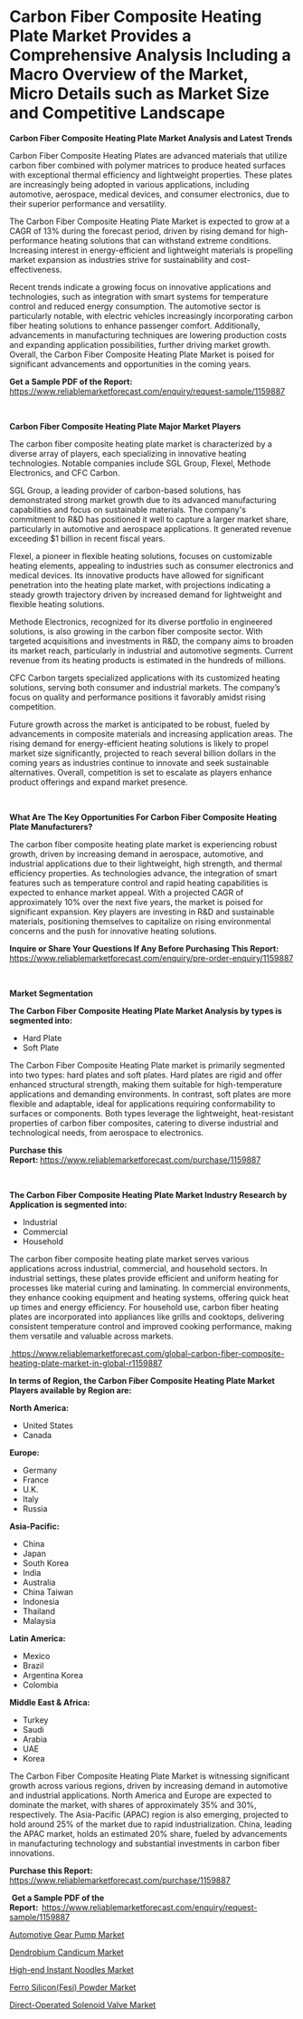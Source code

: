 <p><h1>Carbon Fiber Composite Heating Plate Market Provides a Comprehensive Analysis Including a Macro Overview of the Market, Micro Details such as Market Size and Competitive Landscape</h1></p><p><strong>Carbon Fiber Composite Heating Plate Market Analysis and Latest Trends</strong></p>
<p><p>Carbon Fiber Composite Heating Plates are advanced materials that utilize carbon fiber combined with polymer matrices to produce heated surfaces with exceptional thermal efficiency and lightweight properties. These plates are increasingly being adopted in various applications, including automotive, aerospace, medical devices, and consumer electronics, due to their superior performance and versatility.</p><p>The Carbon Fiber Composite Heating Plate Market is expected to grow at a CAGR of 13% during the forecast period, driven by rising demand for high-performance heating solutions that can withstand extreme conditions. Increasing interest in energy-efficient and lightweight materials is propelling market expansion as industries strive for sustainability and cost-effectiveness. </p><p>Recent trends indicate a growing focus on innovative applications and technologies, such as integration with smart systems for temperature control and reduced energy consumption. The automotive sector is particularly notable, with electric vehicles increasingly incorporating carbon fiber heating solutions to enhance passenger comfort. Additionally, advancements in manufacturing techniques are lowering production costs and expanding application possibilities, further driving market growth. Overall, the Carbon Fiber Composite Heating Plate Market is poised for significant advancements and opportunities in the coming years.</p></p>
<p><strong>Get a Sample PDF of the Report:&nbsp;</strong> <a href="https://www.reliablemarketforecast.com/enquiry/request-sample/1159887?utm_campaign=1080&utm_medium=2&utm_source=Github&utm_content=ia&utm_term=22032025&utm_id=carbon-fiber-composite-heating-plate">https://www.reliablemarketforecast.com/enquiry/request-sample/1159887</a></p>
<p>&nbsp;</p>
<p><strong>Carbon Fiber Composite Heating Plate Major Market Players</strong></p>
<p><p>The carbon fiber composite heating plate market is characterized by a diverse array of players, each specializing in innovative heating technologies. Notable companies include SGL Group, Flexel, Methode Electronics, and CFC Carbon.</p><p>SGL Group, a leading provider of carbon-based solutions, has demonstrated strong market growth due to its advanced manufacturing capabilities and focus on sustainable materials. The company's commitment to R&D has positioned it well to capture a larger market share, particularly in automotive and aerospace applications. It generated revenue exceeding $1 billion in recent fiscal years.</p><p>Flexel, a pioneer in flexible heating solutions, focuses on customizable heating elements, appealing to industries such as consumer electronics and medical devices. Its innovative products have allowed for significant penetration into the heating plate market, with projections indicating a steady growth trajectory driven by increased demand for lightweight and flexible heating solutions.</p><p>Methode Electronics, recognized for its diverse portfolio in engineered solutions, is also growing in the carbon fiber composite sector. With targeted acquisitions and investments in R&D, the company aims to broaden its market reach, particularly in industrial and automotive segments. Current revenue from its heating products is estimated in the hundreds of millions.</p><p>CFC Carbon targets specialized applications with its customized heating solutions, serving both consumer and industrial markets. The company’s focus on quality and performance positions it favorably amidst rising competition.</p><p>Future growth across the market is anticipated to be robust, fueled by advancements in composite materials and increasing application areas. The rising demand for energy-efficient heating solutions is likely to propel market size significantly, projected to reach several billion dollars in the coming years as industries continue to innovate and seek sustainable alternatives. Overall, competition is set to escalate as players enhance product offerings and expand market presence.</p></p>
<p>&nbsp;</p>
<p><strong>What Are The Key Opportunities For Carbon Fiber Composite Heating Plate Manufacturers?</strong></p>
<p><p>The carbon fiber composite heating plate market is experiencing robust growth, driven by increasing demand in aerospace, automotive, and industrial applications due to their lightweight, high strength, and thermal efficiency properties. As technologies advance, the integration of smart features such as temperature control and rapid heating capabilities is expected to enhance market appeal. With a projected CAGR of approximately 10% over the next five years, the market is poised for significant expansion. Key players are investing in R&D and sustainable materials, positioning themselves to capitalize on rising environmental concerns and the push for innovative heating solutions.</p></p>
<p><strong>Inquire or Share Your Questions If Any Before Purchasing This Report:</strong> <a href="https://www.reliablemarketforecast.com/enquiry/pre-order-enquiry/1159887?utm_campaign=1080&utm_medium=2&utm_source=Github&utm_content=ia&utm_term=22032025&utm_id=carbon-fiber-composite-heating-plate">https://www.reliablemarketforecast.com/enquiry/pre-order-enquiry/1159887</a></p>
<p>&nbsp;</p>
<p><strong>Market Segmentation</strong></p>
<p><strong>The Carbon Fiber Composite Heating Plate Market Analysis by types is segmented into:</strong></p>
<p><ul><li>Hard Plate</li><li>Soft Plate</li></ul></p>
<p><p>The Carbon Fiber Composite Heating Plate market is primarily segmented into two types: hard plates and soft plates. Hard plates are rigid and offer enhanced structural strength, making them suitable for high-temperature applications and demanding environments. In contrast, soft plates are more flexible and adaptable, ideal for applications requiring conformability to surfaces or components. Both types leverage the lightweight, heat-resistant properties of carbon fiber composites, catering to diverse industrial and technological needs, from aerospace to electronics.</p></p>
<p><strong>Purchase this Report:&nbsp;</strong><a href="https://www.reliablemarketforecast.com/purchase/1159887?utm_campaign=1080&utm_medium=2&utm_source=Github&utm_content=ia&utm_term=22032025&utm_id=carbon-fiber-composite-heating-plate">https://www.reliablemarketforecast.com/purchase/1159887</a></p>
<p>&nbsp;</p>
<p><strong>The Carbon Fiber Composite Heating Plate Market Industry Research by Application is segmented into:</strong></p>
<p><ul><li>Industrial</li><li>Commercial</li><li>Household</li></ul></p>
<p><p>The carbon fiber composite heating plate market serves various applications across industrial, commercial, and household sectors. In industrial settings, these plates provide efficient and uniform heating for processes like material curing and laminating. In commercial environments, they enhance cooking equipment and heating systems, offering quick heat up times and energy efficiency. For household use, carbon fiber heating plates are incorporated into appliances like grills and cooktops, delivering consistent temperature control and improved cooking performance, making them versatile and valuable across markets.</p></p>
<p><a href="https://www.reliablemarketforecast.com/global-carbon-fiber-composite-heating-plate-market-in-global-r1159887?utm_campaign=1080&utm_medium=2&utm_source=Github&utm_content=ia&utm_term=22032025&utm_id=carbon-fiber-composite-heating-plate">&nbsp;https://www.reliablemarketforecast.com/global-carbon-fiber-composite-heating-plate-market-in-global-r1159887</a></p>
<p><strong>In terms of Region, the Carbon Fiber Composite Heating Plate Market Players available by Region are:</strong></p>
<p>
    <p> <strong> North America: </strong>
        <ul>
            <li>United States</li>
            <li>Canada</li>
        </ul>
        </p> 
    <p> <strong> Europe: </strong>
        <ul>
            <li>Germany</li>
            <li>France</li>
            <li>U.K.</li>
            <li>Italy</li>
            <li>Russia</li>
        </ul>
        </p> 
    <p> <strong> Asia-Pacific: </strong>
        <ul>
            <li>China</li>
            <li>Japan</li>
            <li>South Korea</li>
            <li>India</li>
            <li>Australia</li>
            <li>China Taiwan</li>
            <li>Indonesia</li>
            <li>Thailand</li>
            <li>Malaysia</li>
        </ul>
        </p> 
    <p> <strong> Latin America: </strong>
        <ul>
            <li>Mexico</li>
            <li>Brazil</li>
            <li>Argentina Korea</li>
            <li>Colombia</li>
        </ul>
        </p> 
    <p> <strong> Middle East & Africa: </strong>
        <ul>
            <li>Turkey</li>
            <li>Saudi</li>
            <li>Arabia</li>
            <li>UAE</li>
            <li>Korea</li>
        </ul>
    </p>
    </p>
<p><p>The Carbon Fiber Composite Heating Plate Market is witnessing significant growth across various regions, driven by increasing demand in automotive and industrial applications. North America and Europe are expected to dominate the market, with shares of approximately 35% and 30%, respectively. The Asia-Pacific (APAC) region is also emerging, projected to hold around 25% of the market due to rapid industrialization. China, leading the APAC market, holds an estimated 20% share, fueled by advancements in manufacturing technology and substantial investments in carbon fiber innovations.</p></p>
<p><strong>Purchase this Report: </strong><a href="https://www.reliablemarketforecast.com/purchase/1159887?utm_campaign=1080&utm_medium=2&utm_source=Github&utm_content=ia&utm_term=22032025&utm_id=carbon-fiber-composite-heating-plate">https://www.reliablemarketforecast.com/purchase/1159887</a></p>
<p>&nbsp;<strong>Get a Sample PDF of the Report:&nbsp;&nbsp;</strong><a href="https://www.reliablemarketforecast.com/enquiry/request-sample/1159887?utm_campaign=1080&utm_medium=2&utm_source=Github&utm_content=ia&utm_term=22032025&utm_id=carbon-fiber-composite-heating-plate">https://www.reliablemarketforecast.com/enquiry/request-sample/1159887</a></p>
<p><strong></strong></p>
<p><p><a href="https://github.com/onutsheinz/Market-Research-Report-List-1/blob/main/automotive-gear-pump-market.md?utm_campaign=1080&utm_medium=2&utm_source=Github&utm_content=ia&utm_term=22032025&utm_id=carbon-fiber-composite-heating-plate">Automotive Gear Pump Market</a></p><p><a href="https://github.com/rueffmuoloqw/Market-Research-Report-List-1/blob/main/dendrobium-candicum-market.md?utm_campaign=1080&utm_medium=2&utm_source=Github&utm_content=ia&utm_term=22032025&utm_id=carbon-fiber-composite-heating-plate">Dendrobium Candicum Market</a></p><p><a href="https://github.com/afghatakito29/Market-Research-Report-List-1/blob/main/high-end-instant-noodles-market.md?utm_campaign=1080&utm_medium=2&utm_source=Github&utm_content=ia&utm_term=22032025&utm_id=carbon-fiber-composite-heating-plate">High-end Instant Noodles Market</a></p><p><a href="https://github.com/atawanyeze/Market-Research-Report-List-1/blob/main/ferro-siliconfesi-powder-market.md?utm_campaign=1080&utm_medium=2&utm_source=Github&utm_content=ia&utm_term=22032025&utm_id=carbon-fiber-composite-heating-plate">Ferro Silicon(Fesi) Powder Market</a></p><p><a href="https://github.com/saqafidrahea/Market-Research-Report-List-1/blob/main/direct-operated-solenoid-valve-market.md?utm_campaign=1080&utm_medium=2&utm_source=Github&utm_content=ia&utm_term=22032025&utm_id=carbon-fiber-composite-heating-plate">Direct-Operated Solenoid Valve Market</a></p></p>